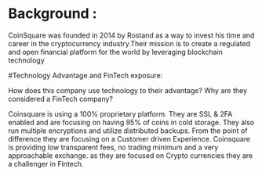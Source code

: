 # Background :
CoinSquare was founded in 2014 by Rostand as a way to invest his time and career in the cryptocurrency  industry.Their mission is to create a regulated and open financial platform for the world by       leveraging blockchain technology

#Technology Advantage and FinTech exposure:

How does this company use technology to their advantage? Why are they considered a FinTech company?

Coinsquare is using a 100% proprietary platform. They are SSL & 2FA enabled and are focusing on having 95% of coins in cold storage. They also run multiple encryptions and utilize distributed backups. From the point of difference they are focusing on a Customer driven Experience. Coinsquare is providing low transparent fees, no trading minimum and a very approachable exchange. as they are focused on Crypto currencies they are a challenger in Fintech.
